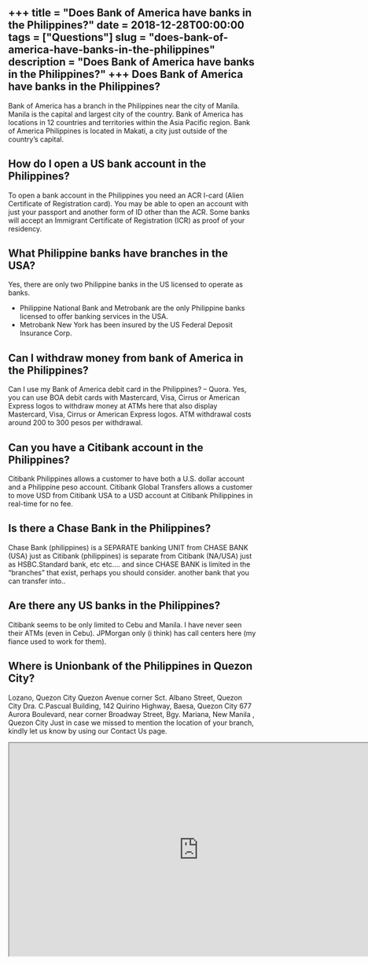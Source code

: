 +++
title = "Does Bank of America have banks in the Philippines?"
date = 2018-12-28T00:00:00
tags = ["Questions"]
slug = "does-bank-of-america-have-banks-in-the-philippines"
description = "Does Bank of America have banks in the Philippines?"
+++
Does Bank of America have banks in the Philippines?
---------------------------------------------------

﻿Bank of America has a branch in the Philippines near the city of Manila. Manila is the capital and largest city of the country. Bank of America has locations in 12 countries and territories within the Asia Pacific region. Bank of America Philippines is located in Makati, a city just outside of the country’s capital.

How do I open a US bank account in the Philippines?
---------------------------------------------------

To open a bank account in the Philippines you need an ACR I-card (Alien Certificate of Registration card). You may be able to open an account with just your passport and another form of ID other than the ACR. Some banks will accept an Immigrant Certificate of Registration (ICR) as proof of your residency.

What Philippine banks have branches in the USA?
-----------------------------------------------

Yes, there are only two Philippine banks in the US licensed to operate as banks.

- Philippine National Bank and Metrobank are the only Philippine banks licensed to offer banking services in the USA.
- Metrobank New York has been insured by the US Federal Deposit Insurance Corp.

Can I withdraw money from bank of America in the Philippines?
-------------------------------------------------------------

Can I use my Bank of America debit card in the Philippines? – Quora. Yes, you can use BOA debit cards with Mastercard, Visa, Cirrus or American Express logos to withdraw money at ATMs here that also display Mastercard, Visa, Cirrus or American Express logos. ATM withdrawal costs around 200 to 300 pesos per withdrawal.

Can you have a Citibank account in the Philippines?
---------------------------------------------------

Citibank Philippines allows a customer to have both a U.S. dollar account and a Philippine peso account. Citibank Global Transfers allows a customer to move USD from Citibank USA to a USD account at Citibank Philippines in real-time for no fee.

Is there a Chase Bank in the Philippines?
-----------------------------------------

Chase Bank (philippines) is a SEPARATE banking UNIT from CHASE BANK (USA) just as Citibank (philippines) is separate from Citibank (NA/USA) just as HSBC.Standard bank, etc etc…. and since CHASE BANK is limited in the “branches” that exist, perhaps you should consider. another bank that you can transfer into..

Are there any US banks in the Philippines?
------------------------------------------

Citibank seems to be only limited to Cebu and Manila. I have never seen their ATMs (even in Cebu). JPMorgan only (i think) has call centers here (my fiance used to work for them).

Where is Unionbank of the Philippines in Quezon City?
-----------------------------------------------------

Lozano, Quezon City Quezon Avenue corner Sct. Albano Street, Quezon City Dra. C.Pascual Building, 142 Quirino Highway, Baesa, Quezon City 677 Aurora Boulevard, near corner Broadway Street, Bgy. Mariana, New Manila , Quezon City Just in case we missed to mention the location of your branch, kindly let us know by using our Contact Us page.

<iframe allow="accelerometer; autoplay; clipboard-write; encrypted-media; gyroscope; picture-in-picture" allowfullscreen="" class="__youtube_prefs__  epyt-is-override  no-lazyload" data-no-lazy="1" data-origheight="433" data-origwidth="770" data-skipgform_ajax_framebjll="" height="433" id="_ytid_66874" loading="lazy" src="https://www.youtube.com/embed/7WivNOemkuU?enablejsapi=1&autoplay=0&cc_load_policy=0&cc_lang_pref=&iv_load_policy=1&loop=0&modestbranding=0&rel=1&fs=1&playsinline=0&autohide=2&theme=dark&color=red&controls=1&" title="YouTube player" width="770"></iframe>
